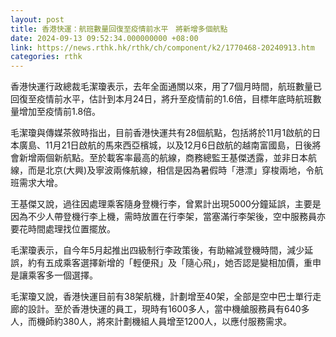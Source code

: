 ```yaml
---
layout: post
title: 香港快運：航班數量回復至疫情前水平　將新增多個航點
date: 2024-09-13 09:52:34.000000000 +08:00
link: https://news.rthk.hk/rthk/ch/component/k2/1770468-20240913.htm
categories: rthk
---
```


香港快運行政總裁毛潔瓊表示，去年全面通關以來，用了7個月時間，航班數量已回復至疫情前水平，估計到本月24日，將升至疫情前的1.6倍，目標年底時航班數量增加至疫情前1.8倍。

毛潔瓊與傳媒茶敘時指出，目前香港快運共有28個航點，包括將於11月1啟航的日本廣島、11月21日啟航的馬來西亞檳城，以及12月6日啟航的越南富國島，日後將會新增兩個新航點。至於載客率最高的航線，商務總監王基傑透露，並非日本航線，而是北京(大興)及寧波兩條航線，相信是因為暑假時「港漂」穿梭兩地，令航班需求大增。

王基傑又說，過往因處理乘客隨身登機行李，曾累計出現5000分鐘延誤，主要是因為不少人帶登機行李上機，需時放置在行李架，當塞滿行李架後，空中服務員亦要花時間處理找位置擺放。

毛潔瓊表示，自今年5月起推出四級制行李政策後，有助縮減登機時間，減少延誤，約有五成乘客選擇新增的「輕便飛」及「隨心飛」，她否認是變相加價，重申是讓乘客多一個選擇。

毛潔瓊又說，香港快運目前有38架航機，計劃增至40架，全部是空中巴士單行走廊的設計。至於香港快運的員工，現時有1600多人，當中機艙服務員有640多人，而機師約380人，將來計劃機組人員增至1200人，以應付服務需求。

